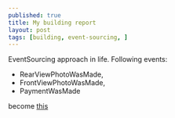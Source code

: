 ```yaml
---
published: true
title: My building report
layout: post
tags: [building, event-sourcing, ]
---
```

EventSourcing approach in life. Following events: 

* RearViewPhotoWasMade, 
* FrontViewPhotoWasMade, 
* PaymentWasMade 

become [this](http://gaevoy.github.io/my-timeline/building.html?bg)
